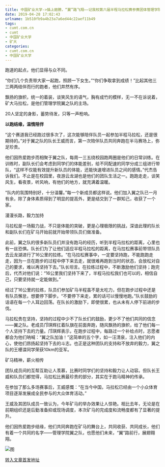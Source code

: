 ```yaml
---
title: 中国矿业大学->插上翅膀，“翼”路飞翔——记我校第六届半程马拉松赛参赛团体管理学院翼之队 | cumt.com.cn
date: 2019-04-28 17:02:43
urlname: 1b510fb9a4b23a7a6ed44c22aef11b49
tags: 
- cumt.com.cn
- cumt
- 中国矿业大学
- 矿大
categories:
- cumt.com.cn
- 中国矿业大学
---
```


跑道的起点，他们显得与众不同。

“你们几个负责带大家一起跑，照顾一下女生。”“你们争取拿到成绩！”比起其他三三两两结伴而行的跑者，他们井然有序。

飘扬的旗帜，统一的着装，谈笑风生的语气，胸有成竹的模样，无一不在诉说着，矿大马拉松，是他们管理学院翼之队的主场。

20人坚定的身影，蓄势待发，只等一声枪响。       

**以跑结缘，温情陪伴**

“这个赛道我已经跑过很多次了，这次能够陪伴队员一起参加半程马拉松，还是很期待的。”对于翼之队的队长王威而言，第一次陪伴队员共同奔跑在半马赛场上，弥足珍贵。

他们因热爱跑步而相聚于翼之队，每周一三五绕校园跑两圈是他们的日常训练。在训练时，副队长们会考虑到同学们的体能差别，给不同配速的同学分成三组进行带队，“这样不仅能有效提升新队员的体能，还能快速增进队员之间的感情。”代杰告诉我们。不止是在校园里，夜游云龙湖也是他们的团队生活之一。跑跑走走，谈笑风生，看夜景，听风响，有他们的地方，就充满着温暖。

“队内的氛围特别好，十分温馨。”每一个新成员都这样说。他们加入翼之队已一月有余，除了身体素质得到了明显的提高外，更是结交到了一群知己，收获了一个家。       

漫漫长路，毅力加持

马拉松是一场毅力战，不只是体能的突破，更是心理极限的挑战，深谙此理的队长和副队长们在矿马开始前就开始带领队员们做准备。

此前，翼之队的很多新队员们并没有跑马的经历，听到半程马拉松的距离，心里也有一丝恐惧。队长们为了让他们适应半程马拉松的距离，在马拉松赛事前带领队员去云龙湖进行了16公里的拉练。“在马拉松赛事中，一定要坚持跑，不能跑跑走走，因为一旦在跑步的过程中停下来去走，就很难再跑到当时的状态，会放松对自己的要求，难以再坚持下去。”队长坦言。在拉练过程中，不断激励他们坚持；跑完后，代杰对他们说：“16公里我们坚持下来了，半程马拉松我们也可以的，相信自己，只要坚持就一定能做到。”

经过了16公里的拉练，队员们参加矿马半程虽不是太吃力，但在跑步过程中还是有队员懈怠，想要停下脚步。“不要停下来走，累的话可以慢慢地跑。”队长鼓励的话语在每一个人耳边回荡。在队长的激励下，即使很累，也从未有人停下前进的步伐。 

马拉松贵在坚持，坚持的过程中少不了队长们的鼓励，更少不了他们共同的信念——翼之队。老成员邝琪辉扛着队旗在前面奔跑，随风飘扬的旗帜，给了他们每一个人坚持下去的力量。邝琪辉表示，在跑步过程中，每路过一个补给点时，志愿者都会为他们呐喊：“翼之队加油！”这简单的五个字，如一汪清泉，注入他们的内心，使他们昂扬起坚持下去的斗志。也正是这种团队的支持和不放弃的毅力，翼之队的王椹谍同学荣获10km的亚军。       

矿马精神，薪火相传

团队成员间的互帮互助让人羡慕，比赛时同学们的坚持和毅力让人动容。但队长王威和队员们都觉得，马拉松比赛最珍贵的部分，其实在于跑马精神的传承。

在参加了那么多场赛事后，王威感慨：“在当今中国，马拉松已经由一个小众体育项目逐渐发展成全民参与的大众体育活动。”

王威及其团队成员一致认为，今年矿马的举办效果让人惊艳。相比去年，无论是在前期组织还是后勤准备抑或现场调度，本次矿马的完成度和流畅度都有了显著的提升。

他们因热爱跑步结缘，他们共同奔跑在矿马的舞台上，共同收获、共同成长，他们有着一个共同的名字——管理学院翼之队，也愿他们未来，“翼”路前行，展翅翱翔。

![图](http://xwzx.cumt.edu.cn/_upload/article/images/df/d0/4f9ffe1f4ab7b643e3bf414f6bfb/6112a505-7f4e-4a61-9091-f4fcf713e176.jpg)

[转入文章首发地址](http://xwzx.cumt.edu.cn/87/22/c521a493346/page.htm)